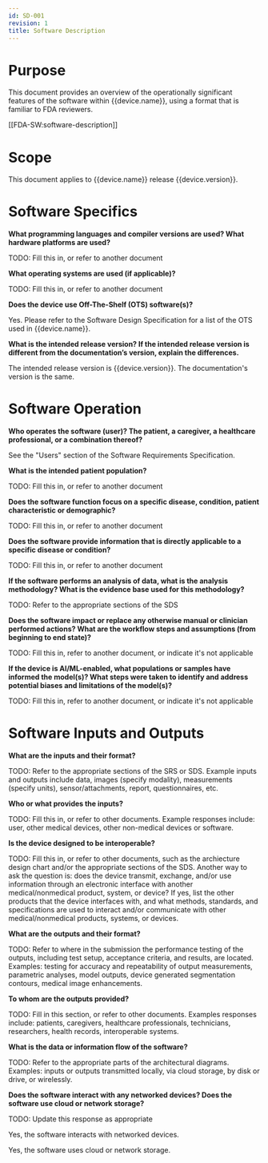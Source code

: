 ```yaml
---
id: SD-001
revision: 1
title: Software Description
---
```


# Purpose

This document provides an overview of the operationally significant features of the software within {{device.name}}, using a format that is familiar to FDA reviewers.

[[FDA-SW:software-description]]

# Scope

This document applies to {{device.name}} release {{device.version}}.

# Software Specifics

**What programming languages and compiler versions are used? What hardware platforms are used?**

TODO: Fill this in, or refer to another document

**What operating systems are used (if applicable)?**

TODO: Fill this in, or refer to another document

**Does the device use Off-The-Shelf (OTS) software(s)?**

Yes. Please refer to the Software Design Specification for a list of the OTS used in {{device.name}}.

**What is the intended release version? If the intended release version is different from the documentation’s version, explain the differences.**

The intended release version is {{device.version}}. The documentation's version is the same.

# Software Operation

**Who operates the software (user)? The patient, a caregiver, a healthcare professional, or a combination thereof?**

See the "Users" section of the Software Requirements Specification.

**What is the intended patient population?**

TODO: Fill this in, or refer to another document

**Does the software function focus on a specific disease, condition, patient characteristic or demographic?**

TODO: Fill this in, or refer to another document

**Does the software provide information that is directly applicable to a specific disease or condition?**

TODO: Fill this in, or refer to another document

**If the software performs an analysis of data, what is the analysis methodology? What is the evidence base used for this methodology?**

TODO: Refer to the appropriate sections of the SDS

**Does the software impact or replace any otherwise manual or clinician performed actions? What are the workflow steps and assumptions (from beginning to end state)?**

TODO: Fill this in, refer to another document, or indicate it's not applicable

**If the device is AI/ML-enabled, what populations or samples have informed the model(s)? What steps were taken to identify and address potential biases and limitations of the model(s)?**

TODO: Fill this in, refer to another document, or indicate it's not applicable

# Software Inputs and Outputs

**What are the inputs and their format?**

TODO: Refer to the appropriate sections of the SRS or SDS. Example inputs and outputs include data, images (specify modality), measurements (specify units), sensor/attachments, report, questionnaires, etc.

**Who or what provides the inputs?**

TODO: Fill this in, or refer to other documents. Example responses include: user, other medical devices, other non-medical devices or software.

**Is the device designed to be interoperable?**

TODO: Fill this in, or refer to other documents, such as the archiecture design chart and/or the appropriate sections of the SDS. Another way to ask the question is: does the device transmit, exchange, and/or use information through an electronic interface with another medical/nonmedical product, system, or device? If yes, list the other products that the device interfaces with, and what methods, standards, and specifications are used to interact and/or communicate with other medical/nonmedical products, systems, or devices.

**What are the outputs and their format?**

TODO: Refer to where in the submission the performance testing of the outputs, including test setup, acceptance criteria, and results, are located. Examples: testing for accuracy and repeatability of output measurements, parametric analyses, model outputs, device generated segmentation contours, medical image enhancements.

**To whom are the outputs provided?**

TODO: Fill in this section, or refer to other documents. Examples responses include: patients, caregivers, healthcare professionals, technicians, researchers, health records, interoperable systems.

**What is the data or information flow of the software?**

TODO: Refer to the appropriate parts of the architectural diagrams. Examples: inputs or outputs transmitted locally, via cloud storage, by disk or drive, or wirelessly.

**Does the software interact with any networked devices? Does the software use cloud or network storage?**

TODO: Update this response as appropriate

Yes, the software interacts with networked devices.

Yes, the software uses cloud or network storage.
